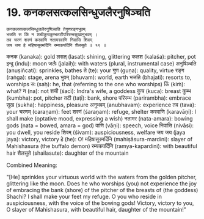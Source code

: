 # 19. कनकलसत्कलसिन्धुजलैरनुषिञ्चति

```
कनकलसत्कलसिन्धुजलैरनुषिञ्चति तेगुणरङ्गभुवम्
भजति स किं न शचीकुचकुम्भतटीपरिरम्भसुखानुभवम् ।
तव चरणं शरणं करवाणि नतामरवाणि निवासि शिवम्
जय जय हे महिषासुरमर्दिनि रम्यकपर्दिनि शैलसुते ॥ १९ ॥
```


कनक (kanaka): gold
लसत् (lasat): shining, glittering
कलश (kalaśa): pitcher, pot
इन्दु (indu): moon
जलैः (jalaiḥ): with waters (plural, instrumental case)
अनुषिञ्चति (anuṣiñcati): sprinkles, bathes
ते (te): your
गुण (guṇa): quality, virtue
रङ्ग (raṅga): stage, arena
भुवम् (bhuvam): world, earth
भजति (bhajati): resorts to, worships
सः (saḥ): he, that (referring to the one who worships)
किं (kiṁ): what?
न (na): not
शची (śacī): Indra's wife, a goddess
कुच (kuca): breast
कुम्भ (kumbha): pot, pitcher
तटी (taṭī): bank, shore
परिरम्भ (parirambha): embrace
सुख (sukha): happiness, pleasure
अनुभवम् (anubhavam): experience
तव (tava): your
चरणम् (caraṇam): feet
शरणं (śaraṇam): refuge, shelter
करवाणि (karavāṇi): I shall make (optative mood, expressing a wish)
नतामर (nata-amara): bowing gods (nata = bowed, amara = god)
वाणि (vāṇi): speech, voice
निवासि (nivāsi): you dwell, you reside
शिवम् (śivam): auspiciousness, welfare
जय जय (jaya jaya): victory, victory
हे (he): O!
महिषासुरमर्दिनि (mahiṣāsura-mardini): slayer of Mahishasura (the buffalo demon)
रम्यकपर्दिनि (ramya-kapardini): with beautiful hair
शैलसुते (shailasute): daughter of the mountain

Combined Meaning:

"[He] sprinkles your virtuous world with the waters from the golden pitcher, glittering like the moon. Does he who worships (you) not experience the joy of embracing the bank (shore) of the pitcher of the breasts of (the goddess) Shachi? I shall make your feet my refuge. O you who reside in auspiciousness, with the voice of the bowing gods! Victory, victory to you, O slayer of Mahishasura, with beautiful hair, daughter of the mountain!"
